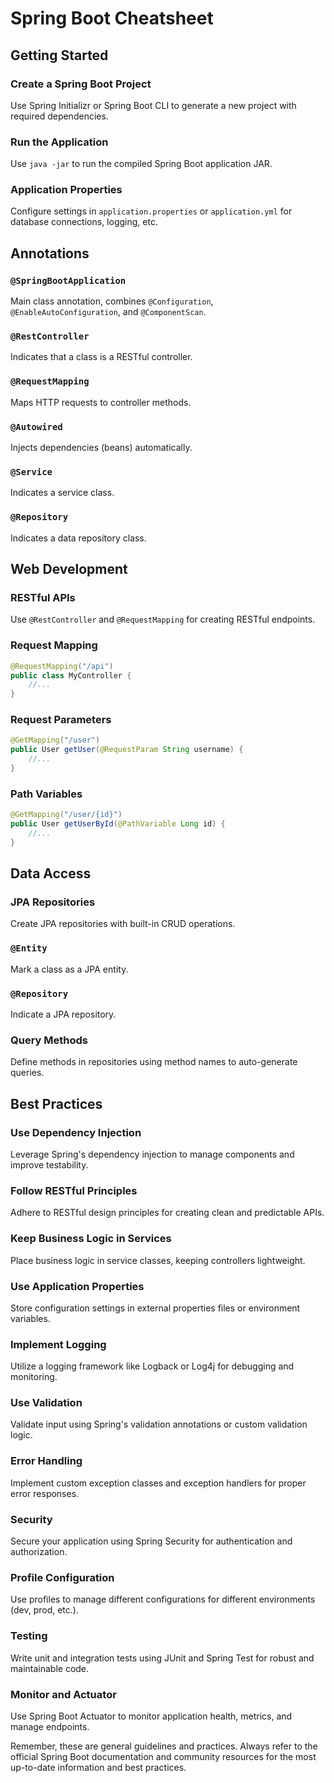 # Spring Boot Cheatsheet

## Getting Started

### Create a Spring Boot Project
Use Spring Initializr or Spring Boot CLI to generate a new project with required dependencies.

### Run the Application
Use `java -jar` to run the compiled Spring Boot application JAR.

### Application Properties
Configure settings in `application.properties` or `application.yml` for database connections, logging, etc.

## Annotations

### `@SpringBootApplication`
Main class annotation, combines `@Configuration`, `@EnableAutoConfiguration`, and `@ComponentScan`.

### `@RestController`
Indicates that a class is a RESTful controller.

### `@RequestMapping`
Maps HTTP requests to controller methods.

### `@Autowired`
Injects dependencies (beans) automatically.

### `@Service`
Indicates a service class.

### `@Repository`
Indicates a data repository class.

## Web Development

### RESTful APIs
Use `@RestController` and `@RequestMapping` for creating RESTful endpoints.

### Request Mapping
```java
@RequestMapping("/api")
public class MyController {
    //...
}
```

### Request Parameters
```java
@GetMapping("/user")
public User getUser(@RequestParam String username) {
    //...
}
```

### Path Variables
```java
@GetMapping("/user/{id}")
public User getUserById(@PathVariable Long id) {
    //...
}
```

## Data Access

### JPA Repositories
Create JPA repositories with built-in CRUD operations.

### `@Entity`
Mark a class as a JPA entity.

### `@Repository`
Indicate a JPA repository.

### Query Methods
Define methods in repositories using method names to auto-generate queries.

## Best Practices

### Use Dependency Injection
Leverage Spring's dependency injection to manage components and improve testability.

### Follow RESTful Principles
Adhere to RESTful design principles for creating clean and predictable APIs.

### Keep Business Logic in Services
Place business logic in service classes, keeping controllers lightweight.

### Use Application Properties
Store configuration settings in external properties files or environment variables.

### Implement Logging
Utilize a logging framework like Logback or Log4j for debugging and monitoring.

### Use Validation
Validate input using Spring's validation annotations or custom validation logic.

### Error Handling
Implement custom exception classes and exception handlers for proper error responses.

### Security
Secure your application using Spring Security for authentication and authorization.

### Profile Configuration
Use profiles to manage different configurations for different environments (dev, prod, etc.).

### Testing
Write unit and integration tests using JUnit and Spring Test for robust and maintainable code.

### Monitor and Actuator
Use Spring Boot Actuator to monitor application health, metrics, and manage endpoints.

Remember, these are general guidelines and practices. Always refer to the official Spring Boot documentation and community resources for the most up-to-date information and best practices.